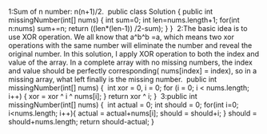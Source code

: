 1:Sum of n number: n(n+1)/2.
​
public class Solution {
public int missingNumber(int[] nums) {
int sum=0;
int len=nums.length+1;
for(int n:nums)
sum+=n;
return ((len*(len-1)) /2-sum);
}
}
​
2:The basic idea is to use XOR operation. We all know that a^b^b =a, which means two xor operations with the same number will eliminate the number and reveal the original number.
In this solution, I apply XOR operation to both the index and value of the array. In a complete array with no missing numbers, the index and value should be perfectly corresponding( nums[index] = index), so in a missing array, what left finally is the missing number.
​
public int missingNumber(int[] nums) {
​
int xor = 0, i = 0;
for (i = 0; i < nums.length; i++) {
xor = xor ^ i ^ nums[i];
}
​
return xor ^ i;
}
​
3:public int missingNumber(int[] nums) {
​
int actual = 0;
int should = 0;
for(int i=0; i<nums.length; i++){
actual = actual+nums[i];
should = should+i;
}
should = should+nums.length;
return should-actual;
}